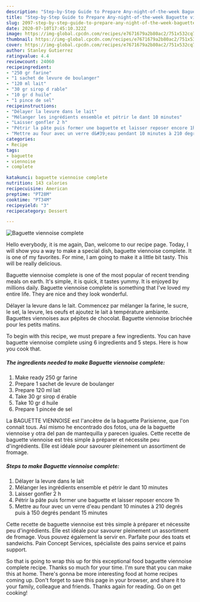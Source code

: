 ```yaml
---
description: "Step-by-Step Guide to Prepare Any-night-of-the-week Baguette viennoise complete"
title: "Step-by-Step Guide to Prepare Any-night-of-the-week Baguette viennoise complete"
slug: 2097-step-by-step-guide-to-prepare-any-night-of-the-week-baguette-viennoise-complete
date: 2020-07-10T17:45:10.322Z
image: https://img-global.cpcdn.com/recipes/e7671679a2b80ac2/751x532cq70/baguette-viennoise-complete-photo-principale-de-la-recette.jpg
thumbnail: https://img-global.cpcdn.com/recipes/e7671679a2b80ac2/751x532cq70/baguette-viennoise-complete-photo-principale-de-la-recette.jpg
cover: https://img-global.cpcdn.com/recipes/e7671679a2b80ac2/751x532cq70/baguette-viennoise-complete-photo-principale-de-la-recette.jpg
author: Stanley Gutierrez
ratingvalue: 4.4
reviewcount: 24060
recipeingredient:
- "250 gr farine"
- "1 sachet de levure de boulanger"
- "120 ml lait"
- "30 gr sirop d rable"
- "10 gr d huile"
- "1 pince de sel"
recipeinstructions:
- "Délayer la levure dans le lait"
- "Mélanger les ingrédients ensemble et pétrir le dant 10 minutes"
- "Laisser gonfler 2 h"
- "Pétrir la pâte puis former une baguette et laisser reposer encore 1h"
- "Mettre au four avec un verre d&#39;eau pendant 10 minutes à 210 degrés puis à 150 degrés pendant 15 minutes"
categories:
- Recipe
tags:
- baguette
- viennoise
- complete

katakunci: baguette viennoise complete 
nutrition: 143 calories
recipecuisine: American
preptime: "PT28M"
cooktime: "PT34M"
recipeyield: "3"
recipecategory: Dessert

---
```



![Baguette viennoise complete](https://img-global.cpcdn.com/recipes/e7671679a2b80ac2/751x532cq70/baguette-viennoise-complete-photo-principale-de-la-recette.jpg)

Hello everybody, it is me again, Dan, welcome to our recipe page. Today, I will show you a way to make a special dish, baguette viennoise complete. It is one of my favorites. For mine, I am going to make it a little bit tasty. This will be really delicious.

Baguette viennoise complete is one of the most popular of recent trending meals on earth. It's simple, it is quick, it tastes yummy. It is enjoyed by millions daily. Baguette viennoise complete is something that I've loved my entire life. They are nice and they look wonderful.

Délayer la levure dans le lait. Commencez par mélanger la farine, le sucre, le sel, la levure, les oeufs et ajoutez le lait à température ambiante. Baguettes viennoises aux pépites de chocolat. Baguette viennoise briochée pour les petits matins.


To begin with this recipe, we must prepare a few ingredients. You can have baguette viennoise complete using 6 ingredients and 5 steps. Here is how you cook that.

<!--inarticleads1-->

##### The ingredients needed to make Baguette viennoise complete:

1. Make ready 250 gr farine
1. Prepare 1 sachet de levure de boulanger
1. Prepare 120 ml lait
1. Take 30 gr sirop d érable
1. Take 10 gr d huile
1. Prepare 1 pincée de sel


La BAGUETTE VIENNOISE est l&#39;ancêtre de la baguette Parisienne, que l&#39;on connait tous. Así mismo he encontrado dos fotos, una de la baguette viennoise y otra del pan de mantequilla y parecen iguales. Cette recette de baguette viennoise est très simple à préparer et nécessite peu d&#39;ingrédients. Elle est idéale pour savourer pleinement un assortiment de fromage. 

<!--inarticleads2-->

##### Steps to make Baguette viennoise complete:

1. Délayer la levure dans le lait
1. Mélanger les ingrédients ensemble et pétrir le dant 10 minutes
1. Laisser gonfler 2 h
1. Pétrir la pâte puis former une baguette et laisser reposer encore 1h
1. Mettre au four avec un verre d&#39;eau pendant 10 minutes à 210 degrés puis à 150 degrés pendant 15 minutes


Cette recette de baguette viennoise est très simple à préparer et nécessite peu d&#39;ingrédients. Elle est idéale pour savourer pleinement un assortiment de fromage. Vous pouvez également la servir en. Parfaite pour des toats et sandwichs. Pain Concept Services, spécialiste des pains service et pains support. 

So that is going to wrap this up for this exceptional food baguette viennoise complete recipe. Thanks so much for your time. I'm sure that you can make this at home. There's gonna be more interesting food at home recipes coming up. Don't forget to save this page in your browser, and share it to your family, colleague and friends. Thanks again for reading. Go on get cooking!
